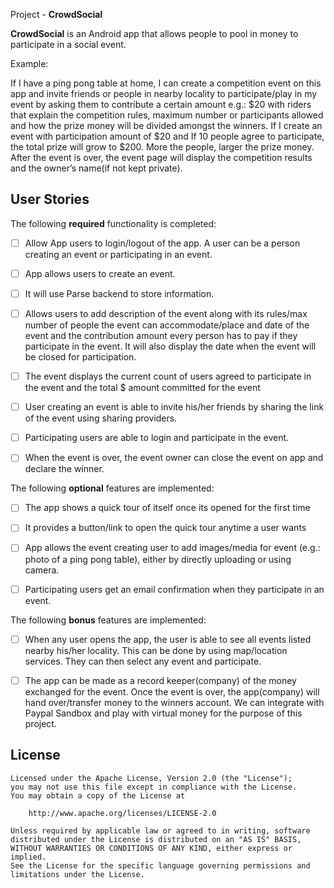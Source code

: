  Project - **CrowdSocial**

**CrowdSocial** is an Android app that allows people to pool in money to participate in a social event.

Example:

If I have a ping pong table at home, I can create a competition event on this app and invite friends or people in nearby locality to participate/play in my event by asking them to contribute a certain amount e.g.: $20 with riders that explain the competition rules, maximum number or participants allowed and how the prize money will be divided amongst the winners. If I create an event with participation amount of $20 and If 10 people agree to participate, the total prize will grow to $200. More the people, larger the prize money.
After the event is over, the event page will display the competition results and the owner’s name(if not kept private).

## User Stories

The following **required** functionality is completed:

* [ ] Allow App users to login/logout of the app. A user can be a person creating an event or participating in an event.
* [ ] App allows users to create an event.
* [ ] It will use Parse backend to store information.
* [ ] Allows users to add description of the event along with its rules/max number of people the event can accommodate/place and date of the event and the contribution amount every person has to pay if they participate in the event. It will also display the date when the event will be closed for participation.
* [ ] The event displays the current count of users agreed to participate in the event and the total $ amount committed for the event
* [ ] User creating an event is able to invite his/her friends by sharing the link of the event using sharing providers.
* [ ] Participating users are able to login and participate in the event.
* [ ] When the event is over, the event owner can close the event on app and declare the winner.


The following **optional** features are implemented:

* [ ] The app shows a quick tour of itself once its opened for the first time
* [ ] It provides a button/link to open the quick tour anytime a user wants
* [ ] App allows the event creating user to add images/media for event (e.g.: photo of a ping pong table), either by directly uploading or using camera.
* [ ] Participating users get an email confirmation when they participate in an event.


The following **bonus** features are implemented:

* [ ] When any user opens the app, the user is able to see all events listed nearby his/her locality. This can be done by using map/location services. They can then select any event and participate.
* [ ] The app can be made as a record keeper(company) of the money exchanged for the event. Once the event is over, the app(company) will hand over/transfer money to the winners account. We can integrate with Paypal Sandbox and play with virtual money for the purpose of this project.


## License

    Licensed under the Apache License, Version 2.0 (the "License");
    you may not use this file except in compliance with the License.
    You may obtain a copy of the License at

        http://www.apache.org/licenses/LICENSE-2.0

    Unless required by applicable law or agreed to in writing, software
    distributed under the License is distributed on an "AS IS" BASIS,
    WITHOUT WARRANTIES OR CONDITIONS OF ANY KIND, either express or implied.
    See the License for the specific language governing permissions and
    limitations under the License.
